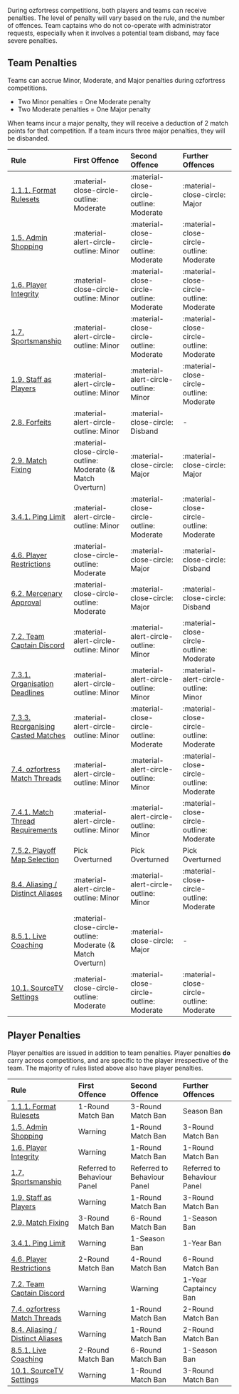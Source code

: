 <link rel="stylesheet" href="/stylesheets/extra.css" />

<style>
.grid-container {
  display: grid;
  column-gap: 24px;
  row-gap: 24px;
  grid-template-columns: auto auto auto auto;
  background: none;
}

.grid-item {
  background-color: var(--md-footer-bg-color);
  border: 4px solid var(--md-footer-bg-color);
  border-radius: 3px;
  padding: 0px 10px 0px 10px;
  text-align: center;
  transition: ease 0.5s;
}

.grid-item:hover {
  border: 4px solid var(--md-accent-fg-color);
  transition: ease 0.3s;
}

.grid-item:hover h5 {
  color: var(--md-accent-fg-color);
  transition: ease 0.3s;
}

.grid-item h5 {
  text-aligenter;
  color: var(--md-primary-bg-color--light);
  font-size: 16px;
  font-weight: 600;
  transition: ease 0.5s;
}
</style>

During ozfortress competitions, both players and teams can receive penalties. The level of penalty will vary based on the rule, and the number of offences. Team captains who do not co-operate with administrator requests, especially when it involves a potential team disband, may face severe penalties.  

## Team Penalties
Teams can accrue Minor, Moderate, and Major penalties during ozfortress competitions.

+ Two Minor penalties = One Moderate penalty
+ Two Moderate penalties = One Major penalty

When teams incur a major penalty, they will receive a deduction of 2 match points for that competition. If a team incurs three major penalties, they will be disbanded.

| Rule                                                                                  | First Offence                            | Second Offence                           | Further Offences                         |
| :------------------------------------------------------------------------------------ | :--------------------------------------- | :--------------------------------------- | :--------------------------------------- |
| [1.1.1. Format Rulesets](/rules/global/#111-format-rulesets)                          | :material-close-circle-outline: Moderate | :material-close-circle-outline: Moderate | :material-close-circle: Major            |
| [1.5. Admin Shopping](/rules/global/#15-admin-shopping)                               | :material-alert-circle-outline: Minor    | :material-close-circle-outline: Moderate | :material-close-circle-outline: Moderate |
| [1.6. Player Integrity](/rules/global/#16-player-integrity)                           | :material-close-circle-outline: Minor    | :material-close-circle-outline: Moderate | :material-close-circle-outline: Moderate |
| [1.7. Sportsmanship](/rules/global/#17-sportsmanship)                                 | :material-alert-circle-outline: Minor    | :material-close-circle-outline: Moderate | :material-close-circle-outline: Moderate |
| [1.9. Staff as Players](/rules/global/#19-staff-as-players)                           | :material-alert-circle-outline: Minor    | :material-alert-circle-outline: Minor    | :material-close-circle-outline: Moderate |
| [2.8. Forfeits](/rules/global/#28-forfeits)                                           | :material-alert-circle-outline: Minor    | :material-close-circle: Disband          | -                                        |
| [2.9. Match Fixing](/rules/global/#29-match-fixing)                                   | :material-close-circle-outline: Moderate (& Match Overturn) | :material-close-circle: Major  | :material-close-circle: Major   |
| [3.4.1. Ping Limit](/rules/global/#341-ping-limit)                                    | :material-alert-circle-outline: Minor    | :material-close-circle-outline: Moderate | :material-close-circle-outline: Moderate |
| [4.6. Player Restrictions](/rules/global/#46-player-restrictions)                     | :material-close-circle-outline: Moderate | :material-close-circle: Major            | :material-close-circle: Disband          |
| [6.2. Mercenary Approval](/rules/global/#62-mercenary-approval)                       | :material-close-circle-outline: Moderate | :material-close-circle: Major            | :material-close-circle: Disband          |
| [7.2. Team Captain Discord](/rules/global/#72-team-captain-discord)                   | :material-alert-circle-outline: Minor    | :material-alert-circle-outline: Minor    | :material-close-circle-outline: Moderate |
| [7.3.1. Organisation Deadlines](/rules/global/#731-organisation-deadlines)            | :material-alert-circle-outline: Minor    | :material-alert-circle-outline: Minor    | :material-alert-circle-outline: Minor    |
| [7.3.3. Reorganising Casted Matches](/rules/global/#733-reorganising-casted-matches)  | :material-alert-circle-outline: Minor    | :material-close-circle-outline: Moderate | :material-close-circle-outline: Moderate |
| [7.4. ozfortress Match Threads](/rules/global/#74-ozfortress-match-threads)           | :material-alert-circle-outline: Minor    | :material-alert-circle-outline: Minor    | :material-close-circle-outline: Moderate |
| [7.4.1. Match Thread Requirements](/rules/global/#741-match-thread-requirements)      | :material-alert-circle-outline: Minor    | :material-alert-circle-outline: Minor    | :material-close-circle-outline: Moderate |
| [7.5.2. Playoff Map Selection](/rules/global/#752-playoff-map-selection)              | Pick Overturned                          | Pick Overturned                          | Pick Overturned                          |
| [8.4. Aliasing / Distinct Aliases](/rules/global/#84-aliasing-distinct-aliases)       | :material-alert-circle-outline: Minor    | :material-alert-circle-outline: Minor    | :material-close-circle-outline: Moderate |
| [8.5.1. Live Coaching](/rules/global/#851-live-coaching)                              | :material-close-circle-outline: Moderate (& Match Overturn) | :material-close-circle: Major  | -                               |
| [10.1. SourceTV Settings](/rules/global/#101-sourcetv-settings)                       | :material-close-circle-outline: Moderate | :material-close-circle-outline: Moderate | :material-close-circle-outline: Moderate |

## Player Penalties
Player penalties are issued in addition to team penalties. Player penalties **do** carry across competitions, and are specific to the player irrespective of the team. The majority of rules listed above also have player penalties.

| Rule                                                                                  | First Offence                            | Second Offence                           | Further Offences                         |
| :------------------------------------------------------------------------------------ | :--------------------------------------- | :--------------------------------------- | :--------------------------------------- |
| [1.1.1. Format Rulesets](/rules/global/#111-format-rulesets)                          | 1-Round Match Ban                        | 3-Round Match Ban                        | Season Ban                               |
| [1.5. Admin Shopping](/rules/global/#15-admin-shopping)                               | Warning                                  | 1-Round Match Ban                        | 3-Round Match Ban                        |
| [1.6. Player Integrity](/rules/global/#16-player-integrity)                           | Warning                                  | 1-Round Match Ban                        | 1-Round Match Ban                        |
| [1.7. Sportsmanship](/rules/global/#17-sportsmanship)                                 | Referred to Behaviour Panel              | Referred to Behaviour Panel              | Referred to Behaviour Panel              |
| [1.9. Staff as Players](/rules/global/#19-staff-as-players)                           | Warning                                  | 1-Round Match Ban                        | 3-Round Match Ban                        |
| [2.9. Match Fixing](/rules/global/#29-match-fixing)                                   | 3-Round Match Ban                        | 6-Round Match Ban                        | 1-Season Ban                             |
| [3.4.1. Ping Limit](/rules/global/#341-ping-limit)                                    | Warning                                  | 1-Season Ban                             | 1-Year Ban                               |
| [4.6. Player Restrictions](/rules/global/#46-player-restrictions)                     | 2-Round Match Ban                        | 4-Round Match Ban                        | 6-Round Match Ban                        |
| [7.2. Team Captain Discord](/rules/global/#72-team-captain-discord)                   | Warning                                  | Warning                                  | 1-Year Captaincy Ban                     |
| [7.4. ozfortress Match Threads](/rules/global/#74-ozfortress-match-threads)           | Warning                                  | 1-Round Match Ban                        | 2-Round Match Ban                        |
| [8.4. Aliasing / Distinct Aliases](/rules/global/#84-aliasing-distinct-aliases)       | Warning                                  | 1-Round Match Ban                        | 2-Round Match Ban                        |
| [8.5.1. Live Coaching](/rules/global/#851-live-coaching)                              | 2-Round Match Ban                        | 6-Round Match Ban                        | 1-Season Ban                             |
| [10.1. SourceTV Settings](/rules/global/#101-sourcetv-settings)                       | Warning                                  | 1-Round Match Ban                        | 3-Round Match Ban                        |